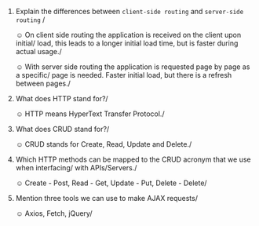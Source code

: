 1.  Explain the differences between `client-side routing` and `server-side routing` /

    ☺ On client side routing the application is received on the client upon initial/ load, this leads to a longer initial load time, but is faster during actual usage./

    ☺ With server side routing the application is requested page by page as a specific/ page is needed. Faster initial load, but there is a refresh between pages./

2.  What does HTTP stand for?/

    ☺ HTTP means HyperText Transfer Protocol./


3.  What does CRUD stand for?/

    ☺ CRUD stands for Create, Read, Update and Delete./


4.  Which HTTP methods can be mapped to the CRUD acronym that we use when interfacing/       with APIs/Servers./

    ☺ Create - Post, Read - Get, Update - Put, Delete - Delete/

5.  Mention three tools we can use to make AJAX requests/

    ☺ Axios, Fetch, jQuery/



